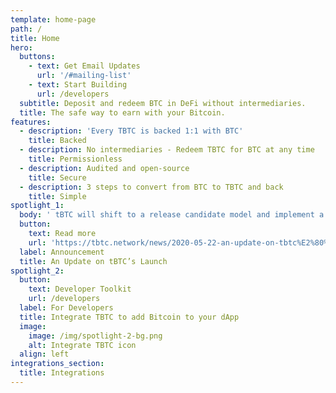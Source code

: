 ```yaml
---
template: home-page
path: /
title: Home
hero:
  buttons:
    - text: Get Email Updates
      url: '/#mailing-list'
    - text: Start Building
      url: /developers
  subtitle: Deposit and redeem BTC in DeFi without intermediaries.
  title: The safe way to earn with your Bitcoin.
features:
  - description: 'Every TBTC is backed 1:1 with BTC'
    title: Backed
  - description: No intermediaries - Redeem TBTC for BTC at any time
    title: Permissionless
  - description: Audited and open-source
    title: Secure
  - description: 3 steps to convert from BTC to TBTC and back
    title: Simple
spotlight_1:
  body: ' tBTC will shift to a release candidate model and implement a graduated supply cap. Expanded security measures include further audits and a 10x bug bounty.'
  button:
    text: Read more
    url: 'https://tbtc.network/news/2020-05-22-an-update-on-tbtc%E2%80%99s-launch/'
  label: Announcement
  title: An Update on tBTC’s Launch
spotlight_2:
  button:
    text: Developer Toolkit
    url: /developers
  label: For Developers
  title: Integrate TBTC to add Bitcoin to your dApp
  image:
    image: /img/spotlight-2-bg.png
    alt: Integrate TBTC icon
  align: left
integrations_section:
  title: Integrations
---
```


